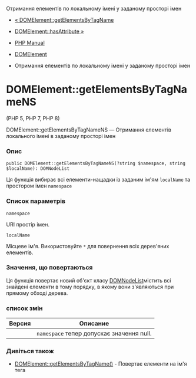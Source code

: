 Отримання елементів по локальному імені у заданому просторі імен

-   [« DOMElement::getElementsByTagName](domelement.getelementsbytagname.md)
    
-   [DOMElement::hasAttribute »](domelement.hasattribute.md)
    
-   [PHP Manual](index.md)
    
-   [DOMElement](class.domelement.md)
    
-   Отримання елементів по локальному імені у заданому просторі імен
    

# DOMElement::getElementsByTagNameNS

(PHP 5, PHP 7, PHP 8)

DOMElement::getElementsByTagNameNS — Отримання елементів локального імені в заданому просторі імен

### Опис

```methodsynopsis
public DOMElement::getElementsByTagNameNS(?string $namespace, string $localName): DOMNodeList
```

Ця функція вибирає всі елементи-нащадки із заданим ім'ям `localName` та простором імен `namespace`

### Список параметрів

`namespace`

URI простір імен.

`localName`

Місцеве ім'я. Використовуйте `*` для повернення всіх дерев'яних елементів.

### Значення, що повертаються

Ця функція повертає новий об'єкт класу [DOMNodeList](class.domnodelist.md)містить всі знайдені елементи в тому порядку, в якому вони з'являються при прямому обході дерева.

### список змін

| Версия | Описание |
| --- | --- |
|  | `namespace` тепер допускає значення null. |

### Дивіться також

-   [DOMElement::getElementsByTagName()](domelement.getelementsbytagname.md) - Повертає елементи на ім'я тега